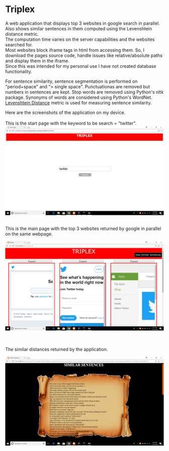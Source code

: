 # Triplex
A web application that displays top 3 websites in google search in parallel. Also shows similar sentences in them computed using the Levenshtein distance metric.  <br/>
The computation time varies on the server capabilities and the websites searched for. <br/> 
Most websites block iframe tags in html from accessing them. So, I download the pages source code, handle issues like relative/absolute paths and display them in the iframe. <br/>
Since this was intended for my personal use I have not created database functionality. <br/>

For sentence similarity, sentence segmentation is performed on  "period+space" and "> single space". Punctuationas are removed but numbers in sentences are kept. Stop words are removed using Python's nltk package. Synonyms of words are considered using Python's WordNet. [Levenshtein Distance](https://en.wikipedia.org/wiki/Levenshtein_distance) metric is used for measuring sentence similarity. <br/>

Here are the screenshots of the application on my device.<br/>
<br/>
This is the start page with the keyword to be search = "twitter".
<br/>
![StartPage](https://github.com/KiranBaktha/Triplex/blob/master/Start_Page.png)

<br/>
This is the main page with the top 3 websites returned by google in parallel on the same webpage.
<br/>

![MainPage](https://github.com/KiranBaktha/Triplex/blob/master/Main_Page.png)

<br/>

<br/>
The similar distances returned by the application.

<br/>

![SimilarityPage](https://github.com/KiranBaktha/Triplex/blob/master/Similarity%20Page.png)

<br/>

